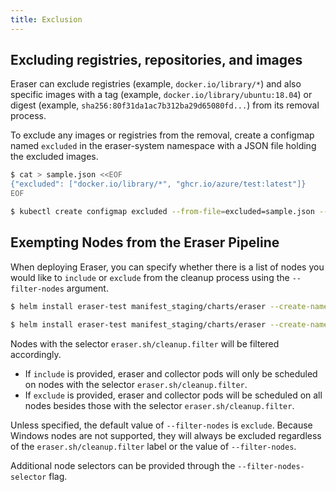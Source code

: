 ```yaml
---
title: Exclusion
---
```


## Excluding registries, repositories, and images
Eraser can exclude registries (example, `docker.io/library/*`) and also specific images with a tag (example, `docker.io/library/ubuntu:18.04`) or digest (example, `sha256:80f31da1ac7b312ba29d65080fd...`) from its removal process.

To exclude any images or registries from the removal, create a configmap named `excluded` in the eraser-system namespace with a JSON file holding the excluded images.

```bash
$ cat > sample.json <<EOF
{"excluded": ["docker.io/library/*", "ghcr.io/azure/test:latest"]}
EOF

$ kubectl create configmap excluded --from-file=excluded=sample.json --namespace=eraser-system
```

## Exempting Nodes from the Eraser Pipeline

When deploying Eraser, you can specify whether there is a list of nodes you would like to `include` or `exclude` from the cleanup process using the `--filter-nodes` argument.  

```bash
$ helm install eraser-test manifest_staging/charts/eraser --create-namespace --namespace=eraser-system --set controllerManager.image.AdditionalArgs={--filter-nodes=include}
```
```bash
$ helm install eraser-test manifest_staging/charts/eraser --create-namespace --namespace=eraser-system --set controllerManager.image.AdditionalArgs={--filter-nodes=exclude}
```

Nodes with the selector `eraser.sh/cleanup.filter` will be filtered accordingly. 
- If `include` is provided, eraser and collector pods will only be scheduled on nodes with the selector `eraser.sh/cleanup.filter`. 
- If `exclude` is provided, eraser and collector pods will be scheduled on all nodes besides those with the selector `eraser.sh/cleanup.filter`.

Unless specified, the default value of `--filter-nodes` is `exclude`. Because Windows nodes are not supported, they will always be excluded regardless of the `eraser.sh/cleanup.filter` label or the value of `--filter-nodes`.

Additional node selectors can be provided through the `--filter-nodes-selector` flag.
